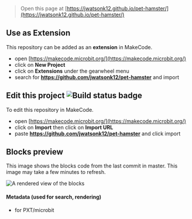 
> Open this page at [https://jwatsonk12.github.io/pet-hamster/](https://jwatsonk12.github.io/pet-hamster/)

## Use as Extension

This repository can be added as an **extension** in MakeCode.

* open [https://makecode.microbit.org/](https://makecode.microbit.org/)
* click on **New Project**
* click on **Extensions** under the gearwheel menu
* search for **https://github.com/jwatsonk12/pet-hamster** and import

## Edit this project ![Build status badge](https://github.com/jwatsonk12/pet-hamster/workflows/MakeCode/badge.svg)

To edit this repository in MakeCode.

* open [https://makecode.microbit.org/](https://makecode.microbit.org/)
* click on **Import** then click on **Import URL**
* paste **https://github.com/jwatsonk12/pet-hamster** and click import

## Blocks preview

This image shows the blocks code from the last commit in master.
This image may take a few minutes to refresh.

![A rendered view of the blocks](https://github.com/jwatsonk12/pet-hamster/raw/master/.github/makecode/blocks.png)

#### Metadata (used for search, rendering)

* for PXT/microbit
<script src="https://makecode.com/gh-pages-embed.js"></script><script>makeCodeRender("{{ site.makecode.home_url }}", "{{ site.github.owner_name }}/{{ site.github.repository_name }}");</script>
